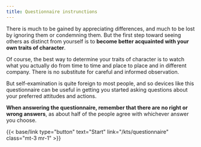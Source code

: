 ```yaml
---
title: Questionnaire instrunctions
---
```

There is much to be gained by appreciating differences, and much to be lost by ignoring them or condemning them. But the first step toward seeing others as distinct from yourself is to **become better acquainted with your own traits of character**. 

Of course, the best way to determine your traits of character is to watch what you actually do from time to time and place to place and in different company. There is no substitute for careful and informed observation. 

But self-examination is quite foreign to most people, and so devices like this questionnaire can be useful in getting you started asking questions about your preferred attitudes and actions.

**When answering the questionnaire, remember that there are no right or wrong answers**, as about half of the people agree with whichever answer you choose.

{{< base/link type="button" text="Start" link="/kts/questionnaire" class="mt-3 mr-1" >}}
